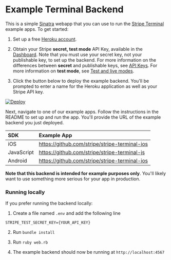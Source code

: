 # Example Terminal Backend

This is a simple [Sinatra](http://www.sinatrarb.com/) webapp that you can use to run the [Stripe Terminal](https://stripe.com/docs/terminal) example apps. To get started:

1. Set up a free [Heroku account](https://signup.heroku.com). 

2. Obtain your Stripe **secret, test mode** API Key, available in the [Dashboard](https://dashboard.stripe.com/account/apikeys). Note that you must use your secret key, not your publishable key, to set up the backend. For more information on the differences between **secret** and publishable keys, see [API Keys](https://stripe.com/docs/keys). For more information on **test mode**, see [Test and live modes](https://stripe.com/docs/keys#test-live-modes).

3. Click the button below to deploy the example backend. You'll be prompted to enter a name for the Heroku application as well as your Stripe API key.

[![Deploy](https://www.herokucdn.com/deploy/button.png)](https://heroku.com/deploy)

Next, navigate to one of our example apps. Follow the instructions in the README to set up and run the app. You'll provide the URL of the example backend you just deployed.

| SDK | Example App |
|  :---  |  :---  |
| iOS | https://github.com/stripe/stripe-terminal-ios |
| JavaScript | https://github.com/stripe/stripe-terminal-js |
| Android | https://github.com/stripe/stripe-terminal-ios |

**Note that this backend is intended for example purposes only**. You'll likely want to use something more serious for your app in production.

### Running locally
If you prefer running the backend locally:

1. Create a file named `.env` and add the following line
```
STRIPE_TEST_SECRET_KEY={YOUR_API_KEY}
```
2. Run `bundle install`
3. Run `ruby web.rb`

4. The example backend should now be running at `http://localhost:4567`
